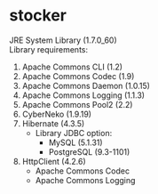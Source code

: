 stocker
=======
JRE System Library (1.7.0_60)  
Library requirements:  
1. Apache Commons CLI (1.2)  
2. Apache Commons Codec (1.9)  
3. Apache Commons Daemon (1.0.15)  
4. Apache Commons Logging (1.1.3)  
5. Apache Commons Pool2 (2.2)  
6. CyberNeko (1.9.19)
7. Hibernate (4.3.5)  
   + Library JDBC option:  
     - MySQL (5.1.31)  
     - PostgreSQL (9.3-1101)  
8. HttpClient (4.2.6)  
   + Apache Commons Codec  
   + Apache Commons Logging  
